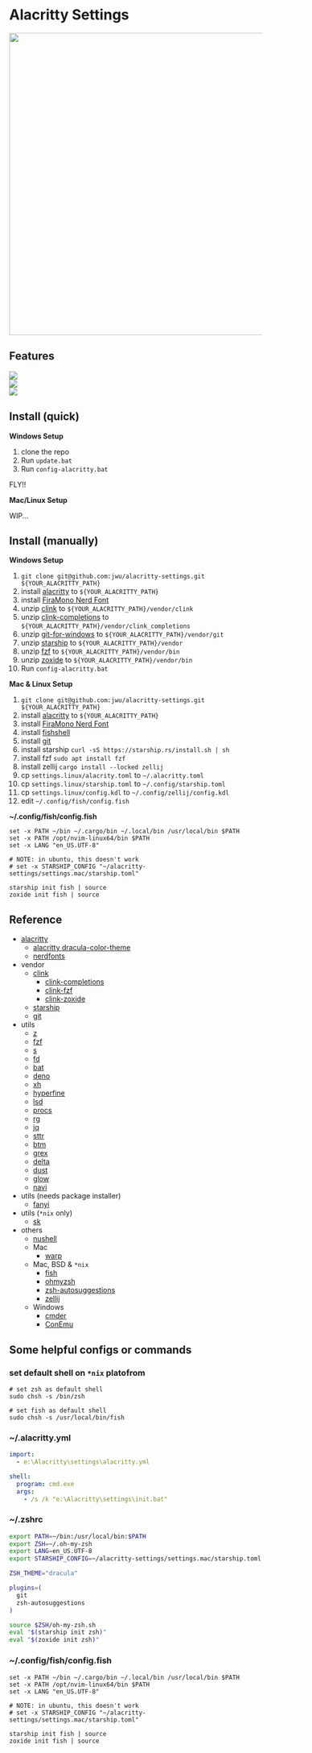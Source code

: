 # Alacritty Settings

<img src="./imgs/preview.png" style="width:600px;"/>

## Features

<div style="position: relative; width:600px;">
  <img src="./imgs/fast_cd.gif"/>
  <p style="position: absolute; bottom: 10px; right: 10px; color: white;">Fast access directory</p>
</div>

<div style="position: relative; width:600px;">
  <img src="./imgs/fzf_search.gif"/>
  <p style="position: absolute; bottom: 10px; right: 10px; color: white;">Fuzz search files</p>
</div>

<div style="position: relative; width:600px;">
  <img src="./imgs/git_complete.gif"/>
  <p style="position: absolute; bottom: 10px; right: 10px; color: white;">Command completions</p>
</div>

## Install (quick)

**Windows Setup**

1. clone the repo
1. Run `update.bat`
1. Run `config-alacritty.bat`

FLY!!

**Mac/Linux Setup**

WIP...

## Install (manually)

**Windows Setup**

1. `git clone git@github.com:jwu/alacritty-settings.git ${YOUR_ALACRITTY_PATH}`
1. install [alacritty](https://github.com/alacritty/alacritty/releases) to `${YOUR_ALACRITTY_PATH}`
1. install [FiraMono Nerd Font](https://github.com/ryanoasis/nerd-fonts/releases/download/v2.2.2/FiraMono.zip)
1. unzip [clink](https://github.com/chrisant996/clink/releases) to `${YOUR_ALACRITTY_PATH}/vendor/clink`
1. unzip [clink-completions](https://github.com/vladimir-kotikov/clink-completions/releases) to `${YOUR_ALACRITTY_PATH}/vendor/clink_completions`
1. unzip [git-for-windows](https://github.com/git-for-windows/git/releases) to `${YOUR_ALACRITTY_PATH}/vendor/git`
1. unzip [starship](https://github.com/starship/starship/releases) to `${YOUR_ALACRITTY_PATH}/vendor`
1. unzip [fzf](https://github.com/junegunn/fzf/releases) to `${YOUR_ALACRITTY_PATH}/vendor/bin`
1. unzip [zoxide](https://github.com/ajeetdsouza/zoxide/releases) to `${YOUR_ALACRITTY_PATH}/vendor/bin`
1. Run `config-alacritty.bat`

**Mac & Linux Setup**

1. `git clone git@github.com:jwu/alacritty-settings.git ${YOUR_ALACRITTY_PATH}`
1. install [alacritty](https://github.com/alacritty/alacritty/releases) to `${YOUR_ALACRITTY_PATH}`
1. install [FiraMono Nerd Font](https://www.nerdfonts.com/font-downloads)
1. install [fishshell](https://fishshell.com/)
1. install [git](https://git-scm.com/)
1. install starship `curl -sS https://starship.rs/install.sh | sh`
1. install fzf `sudo apt install fzf`
1. install zellij `cargo install --locked zellij`
1. cp `settings.linux/alacrity.toml` to `~/.alacritty.toml`
1. cp `settings.linux/starship.toml` to `~/.config/starship.toml`
1. cp `settings.linux/config.kdl` to `~/.config/zellij/config.kdl`
1. edit `~/.config/fish/config.fish`

**~/.config/fish/config.fish**

```fish
set -x PATH ~/bin ~/.cargo/bin ~/.local/bin /usr/local/bin $PATH
set -x PATH /opt/nvim-linux64/bin $PATH
set -x LANG "en_US.UTF-8"

# NOTE: in ubuntu, this doesn't work
# set -x STARSHIP_CONFIG "~/alacritty-settings/settings.mac/starship.toml"

starship init fish | source
zoxide init fish | source
```

## Reference

- [alacritty](https://github.com/alacritty/alacritty)
  - [alacritty dracula-color-theme](https://github.com/dracula/alacritty)
  - [nerdfonts](https://www.nerdfonts.com/)
- vendor
  - [clink](https://github.com/chrisant996/clink)
    - [clink-completions](https://github.com/vladimir-kotikov/clink-completions)
    - [clink-fzf](https://github.com/chrisant996/clink-fzf)
    - [clink-zoxide](https://github.com/shunsambongi/clink-zoxide)
  - [starship](https://github.com/starship/starship)
  - [git](https://github.com/git-for-windows/git)
- utils
  - [z](https://github.com/ajeetdsouza/zoxide)
  - [fzf](https://github.com/junegunn/fzf)
  - [s](https://github.com/zquestz/s)
  - [fd](https://github.com/sharkdp/fd)
  - [bat](https://github.com/sharkdp/bat)
  - [deno](https://github.com/denoland/deno)
  - [xh](https://github.com/ducaale/xh)
  - [hyperfine](https://github.com/sharkdp/hyperfine)
  - [lsd](https://github.com/Peltoche/lsd)
  - [procs](https://github.com/dalance/procs)
  - [rg](https://github.com/BurntSushi/ripgrep)
  - [jq](https://github.com/stedolan/jq)
  - [sttr](https://github.com/abhimanyu003/sttr)
  - [btm](https://github.com/ClementTsang/bottom)
  - [grex](https://github.com/pemistahl/grex)
  - [delta](https://github.com/dandavison/delta)
  - [dust](https://github.com/bootandy/dust)
  - [glow](https://github.com/charmbracelet/glow)
  - [navi](https://github.com/denisidoro/navi)
- utils (needs package installer)
  - [fanyi](https://github.com/afc163/fanyi)
- utils (`*nix` only)
  - [sk](https://github.com/lotabout/skim)
- others
  - [nushell](https://github.com/nushell/nushell)
  - Mac
    - [warp](https://www.warp.dev/)
  - Mac, BSD & `*nix`
    - [fish](https://fishshell.com/)
    - [ohmyzsh](https://github.com/ohmyzsh/ohmyzsh)
    - [zsh-autosuggestions](https://github.com/zsh-users/zsh-autosuggestions)
    - [zellij](https://zellij.dev/)
  - Windows
    - [cmder](https://github.com/cmderdev/cmder)
    - [ConEmu](https://github.com/Maximus5/ConEmu)

## Some helpful configs or commands

### set default shell on `*nix` platofrom

```shell
# set zsh as default shell
sudo chsh -s /bin/zsh

# set fish as default shell
sudo chsh -s /usr/local/bin/fish
```

### ~/.alacritty.yml

```yml
import:
  - e:\Alacritty\settings\alacritty.yml

shell:
  program: cmd.exe
  args:
    - /s /k "e:\Alacritty\settings\init.bat"
```

### ~/.zshrc

```zsh
export PATH=~/bin:/usr/local/bin:$PATH
export ZSH=~/.oh-my-zsh
export LANG=en_US.UTF-8
export STARSHIP_CONFIG=~/alacritty-settings/settings.mac/starship.toml

ZSH_THEME="dracula"

plugins=(
  git
  zsh-autosuggestions
)

source $ZSH/oh-my-zsh.sh
eval "$(starship init zsh)"
eval "$(zoxide init zsh)"
```

### ~/.config/fish/config.fish

```fish
set -x PATH ~/bin ~/.cargo/bin ~/.local/bin /usr/local/bin $PATH
set -x PATH /opt/nvim-linux64/bin $PATH
set -x LANG "en_US.UTF-8"

# NOTE: in ubuntu, this doesn't work
# set -x STARSHIP_CONFIG "~/alacritty-settings/settings.mac/starship.toml"

starship init fish | source
zoxide init fish | source
```
